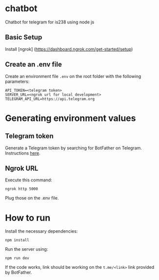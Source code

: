 # chatbot
Chatbot for telegram for is238 using node js

## Basic Setup
Install [ngrok] (https://dashboard.ngrok.com/get-started/setup)

## Create an .env file
Create an environment file `.env` on the root folder with the following parameters:
```
API_TOKEN=<telegram token>
SERVER_URL=<ngrok url for local development>
TELEGRAM_API_URL=https://api.telegram.org
```
# Generating environment values
## Telegram token
Generate a Telegram token by searching for BotFather on Telegram. Instructions [here](https://www.siteguarding.com/en/how-to-get-telegram-bot-api-token).

## Ngrok URL
Execute this command:
```
ngrok http 5000
```

Plug those on the .env file.

# How to run
Install the necessary dependencies:
```
npm install
```

Run the server using:
```
npm run dev
```

If the code works, link should be working on the `t.me/<link>` link provided by BotFather.

